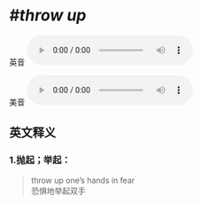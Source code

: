 # ***\#throw up*** 
英音
<audio src="./media/throw up1_AAC.aac" controls="controls"></audio>

美音
<audio src="./media/throw up2_AAC.aac" controls="controls"></audio>



  

英文释义
---
### 1.**抛起；举起：**  

 > throw up one’s hands in fear   
 > 恐惧地举起双手    


